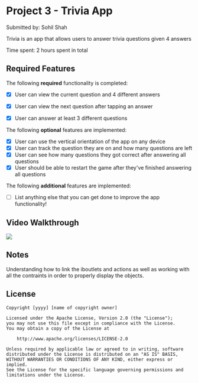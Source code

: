 # Project 3 - Trivia App

Submitted by: Sohil Shah

Trivia is an app that allows users to answer trivia questions given 4 answers

Time spent: 2 hours spent in total

## Required Features

The following **required** functionality is completed:

- [x] User can view the current question and 4 different answers
- [x] User can view the next question after tapping an answer
- [x] User can answer at least 3 different questions


The following **optional** features are implemented:

- [x] User can use the vertical orientation of the app on any device
- [x] User can track the question they are on and how many questions are left
- [x] User can see how many questions they got correct after answering all questions
- [x] User should be able to restart the game after they've finished answering all questions

The following **additional** features are implemented:

- [ ] List anything else that you can get done to improve the app functionality!

## Video Walkthrough

<div>
    <a href="https://www.loom.com/share/c0c2fd8a6c4d41d4bc045b43e0834392">
      <img style="max-width:300px;" src="https://cdn.loom.com/sessions/thumbnails/c0c2fd8a6c4d41d4bc045b43e0834392-with-play.gif">
    </a>
</div>

## Notes

Understanding how to link the iboutlets and actions as well as working with all the contraints in order to properly display the objects.

## License

    Copyright [yyyy] [name of copyright owner]

    Licensed under the Apache License, Version 2.0 (the "License");
    you may not use this file except in compliance with the License.
    You may obtain a copy of the License at

        http://www.apache.org/licenses/LICENSE-2.0

    Unless required by applicable law or agreed to in writing, software
    distributed under the License is distributed on an "AS IS" BASIS,
    WITHOUT WARRANTIES OR CONDITIONS OF ANY KIND, either express or implied.
    See the License for the specific language governing permissions and
    limitations under the License.
 

